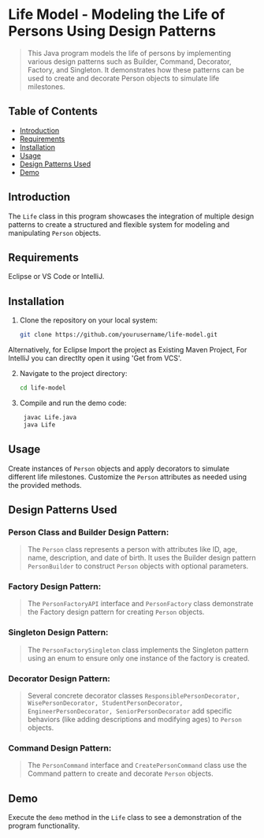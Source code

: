 # Life Model - Modeling the Life of Persons Using Design Patterns
>This Java program models the life of persons by implementing various design patterns such as Builder, Command, Decorator, Factory, and Singleton. It demonstrates how these patterns can be used to create and decorate Person objects to simulate life milestones.

## Table of Contents
- [Introduction](#introduction)
- [Requirements](#requirements)
- [Installation](#installation)
- [Usage](#usage)
- [Design Patterns Used](#design-patterns-used)
- [Demo](#demo)

## Introduction

The `Life` class in this program showcases the integration of multiple design patterns to create a structured and flexible system for modeling and manipulating `Person` objects.

## Requirements
  Eclipse or VS Code or IntelliJ.

## Installation
1. Clone the repository on your local system:
   ```sh
   git clone https://github.com/yourusername/life-model.git
   
Alternatively, for Eclipse Import the project as Existing Maven Project, For IntelliJ you can directlty open it using 'Get from VCS'.

2. Navigate to the project directory:
   ```sh
   cd life-model

3. Compile and run the demo code:
   ```sh
    javac Life.java
    java Life
   
## Usage

Create instances of `Person` objects and apply decorators to simulate different life milestones.
Customize the `Person` attributes as needed using the provided methods.

## Design Patterns Used

### Person Class and Builder Design Pattern:
>The `Person` class represents a person with attributes like ID, age, name, description, and date of birth.
>It uses the Builder design pattern `PersonBuilder` to construct `Person` objects with optional parameters.
### Factory Design Pattern:
>The `PersonFactoryAPI` interface and `PersonFactory` class demonstrate the Factory design pattern for creating `Person` objects.
### Singleton Design Pattern:
>The `PersonFactorySingleton` class implements the Singleton pattern using an enum to ensure only one instance of the factory is created.
### Decorator Design Pattern:
>Several concrete decorator classes `ResponsiblePersonDecorator, WisePersonDecorator, StudentPersonDecorator, EngineerPersonDecorator, SeniorPersonDecorator` add specific behaviors (like adding descriptions and modifying ages) to `Person` objects.
### Command Design Pattern:
>The `PersonCommand` interface and `CreatePersonCommand` class use the Command pattern to create and decorate `Person` objects.

## Demo
Execute the `demo` method in the `Life` class to see a demonstration of the program functionality.


